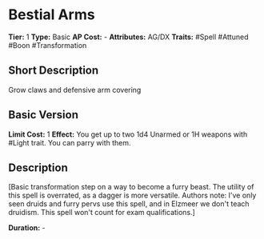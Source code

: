 # Bestial Arms

**Tier:** 1
**Type:** Basic
**AP Cost:** -
**Attributes:** AG/DX
**Traits:** #Spell #Attuned #Boon #Transformation 

## Short Description
Grow claws and defensive arm covering

## Basic Version
**Limit Cost:** 1
**Effect:** You get up to two 1d4 Unarmed or 1H weapons with #Light trait. You can parry with them. 

## Description
[Basic transformation step on a way to become a furry beast. The utility of this spell is overrated, as a dagger is more versatile.  Authors note: I've only seen druids and furry pervs use this spell, and in Elzmeer we don't teach druidism. This spell won't count for exam qualifications.]

**Duration:** -